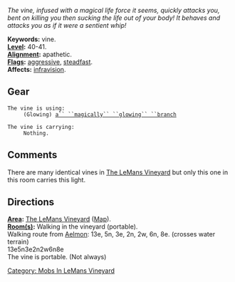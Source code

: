 *The vine, infused with a magical life force it seems, quickly attacks
you, bent on killing you then sucking the life out of your body! It
behaves and attacks you as if it were a sentient whip!*

**Keywords:** vine.  
**[Level](Level.md "wikilink"):** 40-41.  
**[Alignment](Alignment.md "wikilink"):** apathetic.  
**[Flags](:Category:_Mob_Types.md "wikilink"):**
[aggressive](Aggressive_Mobs.md "wikilink"),
[steadfast](Sentinel_Mobs.md "wikilink").  
**Affects:** [infravision](Infravision.md "wikilink").  

## Gear

`The vine is using:`  
<used as light>`     (Glowing) `[`a`` ``magically`` ``glowing`` ``branch`](Magically_Glowing_Branch.md "wikilink")

`The vine is carrying:`  
`     Nothing.`

## Comments

There are many identical vines in [The LeMans
Vineyard](:Category:_LeMans_Vineyard.md "wikilink") but only this one in
this room carries this light.

## Directions

**[Area](:Category:_Areas.md "wikilink"):** [The LeMans
Vineyard](:Category:_LeMans_Vineyard.md "wikilink")
([Map](LeMans_Vineyard_Map.md "wikilink")).  
**[Room(s)](:Category:_Rooms.md "wikilink"):** Walking in the vineyard
(portable).  
Walking route from [Aelmon](Aelmon.md "wikilink"): 13e, 5n, 3e, 2n, 2w,
6n, 8e. (crosses water terrain)  
13e5n3e2n2w6n8e  
The vine is portable. (Not always)  

[Category: Mobs In LeMans
Vineyard](Category:_Mobs_In_LeMans_Vineyard "wikilink")
